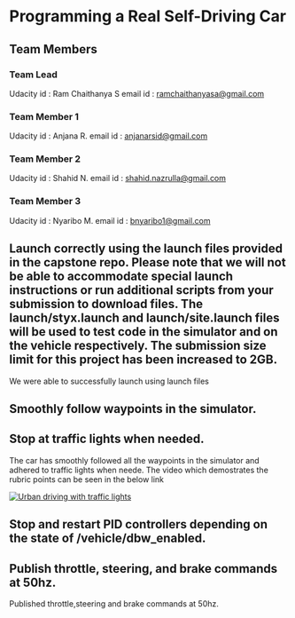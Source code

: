 # Programming a Real Self-Driving Car

## Team Members

### Team Lead

Udacity id : Ram Chaithanya S
email  id : ramchaithanyasa@gmail.com

### Team Member 1

Udacity id : Anjana R.
email id : anjanarsid@gmail.com

### Team Member 2

Udacity id : Shahid N.
email id : shahid.nazrulla@gmail.com

### Team Member 3

Udacity id : Nyaribo M.
email id : bnyaribo1@gmail.com


## Launch correctly using the launch files provided in the capstone repo. Please note that we will not be able to accommodate special launch instructions or run additional scripts from your submission to download files. The launch/styx.launch and launch/site.launch files will be used to test code in the simulator and on the vehicle respectively. The submission size limit for this project has been increased to 2GB.

We were able to successfully launch using launch files

## Smoothly follow waypoints in the simulator.
## Stop at traffic lights when needed.

The car has smoothly followed all the waypoints in the simulator and adhered to traffic lights when neede.
The video which demostrates the rubric points can be seen in the below link

[![Urban driving with traffic lights](https://img.youtube.com/vi/Ixvh9E4Li18/0.jpg)](https://youtu.be/Ixvh9E4Li18)


## Stop and restart PID controllers depending on the state of /vehicle/dbw_enabled.


## Publish throttle, steering, and brake commands at 50hz.

Published throttle,steering and brake commands at 50hz.

